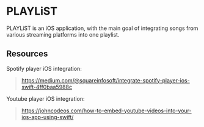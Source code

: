 # PLAYLiST

PLAYLiST is an iOS application, with the main goal of integrating songs from various streaming platforms into one playlist.

## Resources

Spotify player iOS integration:
> https://medium.com/@squareinfosoft/integrate-spotify-player-ios-swift-4ff0baa5988c

Youtube player iOS integration:
> https://johncodeos.com/how-to-embed-youtube-videos-into-your-ios-app-using-swift/
